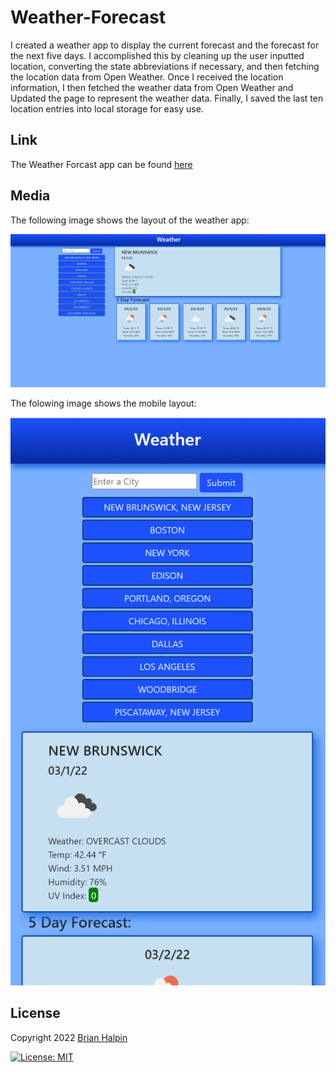 # Weather-Forecast
I created a weather app to display the current forecast and the forecast for the next five days.  I accomplished this by cleaning up the user inputted location, converting the state abbreviations if necessary, and then fetching the location data from Open Weather. Once I received the location information, I then fetched the weather data from Open Weather and Updated the page to represent the weather data.  Finally, I saved the last ten location entries into local storage for easy use.
## Link
The Weather Forcast app can be found [here](https://bthalpin.github.io/Weather-Forecast/)

## Media
The following image shows the layout of the weather app:

![Picture of the current weather with a five day forecast](./assets/images/main-page.png)


The folowing image shows the mobile layout:

![Weather app layout vertically](./assets/images/mobile-page.png)

## License 

Copyright 2022 [Brian Halpin](mailto:brian.t.halpin@gmail.com)

[![License: MIT](https://img.shields.io/badge/License-MIT-yellow.svg)](https://opensource.org/licenses/MIT)